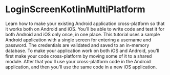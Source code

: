# LoginScreenKotlinMultiPlatform

Learn how to make your existing Android application cross-platform so that it works both on Android and iOS. You'll be able to write code and test it for both Android and iOS only once, in one place.
This tutorial uses a sample Android application with a single screen for entering a username and password. The credentials are validated and saved to an in-memory database.
To make your application work on both iOS and Android, you'll first make your code cross-platform by moving some of it to a shared module. After that you'll use your cross-platform code in the Android application, and then you'll use the same code in a new iOS application.


